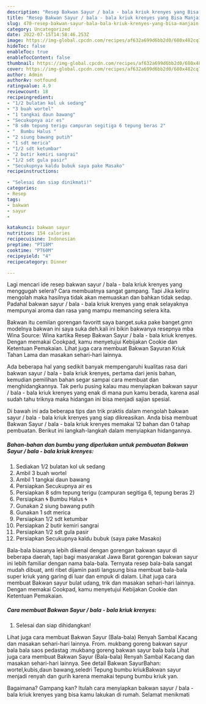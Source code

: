 ```yaml
---
description: "Resep Bakwan Sayur / bala - bala kriuk krenyes yang Bisa Manjain Lidah, Buat Buka Puasa Menggugah Selera"
title: "Resep Bakwan Sayur / bala - bala kriuk krenyes yang Bisa Manjain Lidah, Buat Buka Puasa Menggugah Selera"
slug: 470-resep-bakwan-sayur-bala-bala-kriuk-krenyes-yang-bisa-manjain-lidah-buat-buka-puasa-menggugah-selera
category: Uncategorized
date: 2022-07-15T14:58:46.253Z
image: https://img-global.cpcdn.com/recipes/af632a699d6bb2d0/680x482cq70/bakwan-sayur-bala-bala-kriuk-krenyes-foto-resep-utama.jpg
hideToc: false
enableToc: true
enableTocContent: false
thumbnail: https://img-global.cpcdn.com/recipes/af632a699d6bb2d0/680x482cq70/bakwan-sayur-bala-bala-kriuk-krenyes-foto-resep-utama.jpg
cover: https://img-global.cpcdn.com/recipes/af632a699d6bb2d0/680x482cq70/bakwan-sayur-bala-bala-kriuk-krenyes-foto-resep-utama.jpg
author: Admin
authorAv: notfound
ratingvalue: 4.9
reviewcount: 18
recipeingredient:
- "1/2 bulatan kol uk sedang"
- "3 buah wortel"
- "1 tangkai daun bawang"
- "Secukupnya air es"
- "8 sdm tepung terigu campuran segitiga 6 tepung beras 2"
- "  Bumbu Halus "
- "2 siung bawang putih"
- "1 sdt merica"
- "1/2 sdt ketumbar"
- "2 butir kemiri sangrai"
- "1/2 sdt gula pasir"
- "Secukupnya kaldu bubuk saya pake Masako"
recipeinstructions:

- "Selesai dan siap dinikmati!"
categories:
- Resep
tags:
- bakwan
- sayur
- 

katakunci: bakwan sayur  
nutrition: 154 calories
recipecuisine: Indonesian
preptime: "PT18M"
cooktime: "PT60M"
recipeyield: "4"
recipecategory: Dinner

---
```



Lagi mencari ide resep bakwan sayur / bala - bala kriuk krenyes yang menggugah selera? Cara membuatnya sangat gampang. Tapi Jika keliru mengolah maka hasilnya tidak akan memuaskan dan bahkan tidak sedap. Padahal bakwan sayur / bala - bala kriuk krenyes yang enak selayaknya mempunyai aroma dan rasa yang mampu memancing selera kita.


Bakwan itu cemilan gorengan favoritt saya banget.suka pake banget.gmn modelnya bakwan ini saya suka deh.kali ini bikin bakwanya resepnya mba Wina Source: Wina kartika Resep Bakwan Sayur / bala - bala kriuk krenyes. Dengan memakai Cookpad, kamu menyetujui Kebijakan Cookie dan Ketentuan Pemakaian. Lihat juga cara membuat Bakwan Sayuran Kriuk Tahan Lama dan masakan sehari-hari lainnya.

Ada beberapa hal yang sedikit banyak mempengaruhi kualitas rasa dari bakwan sayur / bala - bala kriuk krenyes, pertama dari jenis bahan, kemudian pemilihan bahan segar sampai cara membuat dan menghidangkannya. Tak perlu pusing kalau mau menyiapkan bakwan sayur / bala - bala kriuk krenyes yang enak di mana pun kamu berada, karena asal sudah tahu triknya maka hidangan ini bisa menjadi sajian spesial.


Di bawah ini ada beberapa tips dan trik praktis dalam mengolah bakwan sayur / bala - bala kriuk krenyes yang siap dikreasikan. Anda bisa membuat Bakwan Sayur / bala - bala kriuk krenyes memakai 12 bahan dan 0 tahap pembuatan. Berikut ini langkah-langkah dalam menyiapkan hidangannya.

<!--inarticleads1-->

##### Bahan-bahan dan bumbu yang diperlukan untuk pembuatan Bakwan Sayur / bala - bala kriuk krenyes:

1. Sediakan 1/2 bulatan kol uk sedang
1. Ambil 3 buah wortel
1. Ambil 1 tangkai daun bawang
1. Persiapkan Secukupnya air es
1. Persiapkan 8 sdm tepung terigu (campuran segitiga 6, tepung beras 2)
1. Persiapkan  🌀 Bumbu Halus 🌀
1. Gunakan 2 siung bawang putih
1. Gunakan 1 sdt merica
1. Persiapkan 1/2 sdt ketumbar
1. Persiapkan 2 butir kemiri sangrai
1. Persiapkan 1/2 sdt gula pasir
1. Persiapkan Secukupnya kaldu bubuk (saya pake Masako)


Bala-bala biasanya lebih dikenal dengan gorengan bakwan sayur di beberapa daerah, tapi bagi masyarakat Jawa Barat gorengan bakwan sayur ini lebih familiar dengan nama bala-bala. Ternyata resep bala-bala sangat mudah dibuat, anti ribet dijamin pasti langsung bisa membuat bala-bala super kriuk yang garing di luar dan empuk di dalam. Lihat juga cara membuat Bakwan sayur bulat udang, trik dan masakan sehari-hari lainnya. Dengan memakai Cookpad, kamu menyetujui Kebijakan Cookie dan Ketentuan Pemakaian. 

<!--inarticleads2-->

##### Cara membuat Bakwan Sayur / bala - bala kriuk krenyes:


1. Selesai dan siap dihidangkan!

Lihat juga cara membuat Bakwan Sayur (Bala-bala) Renyah Sambal Kacang dan masakan sehari-hari lainnya. From. mukbang goreng bakwan sayur bala bala saos pedastag :mukbang goreng bakwan sayur bala bala Lihat juga cara membuat Bakwan Sayur (Bala-bala) Renyah Sambal Kacang dan masakan sehari-hari lainnya. See detail Bakwan SayurBahan: wortel,kubis,daun bawang,seledri Tepung bumbu kriukBakwan sayur menjadi renyah dan gurih karena memakai tepung bumbu kriuk yan. 

Bagaimana? Gampang kan? Itulah cara menyiapkan bakwan sayur / bala - bala kriuk krenyes yang bisa kamu lakukan di rumah. Selamat menikmati
